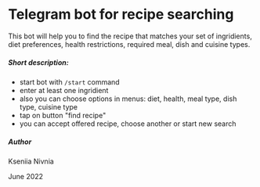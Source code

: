 # Telegram bot for recipe searching

This bot will help you to find the recipe that matches your set of ingridients,  diet preferences, health restrictions, required meal, dish and cuisine types.

##### Short description:
- start bot with `/start` command
- enter at least one ingridient
- also you can choose options in menus: diet, health, meal type, dish type, cuisine type
- tap on button "find recipe"
- you can accept offered recipe, choose another or start new search

##### Author

Kseniia Nivnia

June 2022
